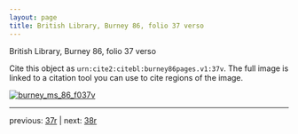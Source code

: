 ```yaml
---
layout: page
title: British Library, Burney 86, folio 37 verso
---
```


British Library, Burney 86, folio 37 verso

Cite this object as `urn:cite2:citebl:burney86pages.v1:37v`.  The full image is linked to a citation tool you can use to cite regions of the image.

[![burney_ms_86_f037v](http://www.homermultitext.org/iipsrv?IIIF=/project/homer/pyramidal/deepzoom/citebl/burney86imgs/v1/burney_ms_86_f037v.tif/full/800,/0/default.jpg)](http://www.homermultitext.org/ict2/?urn=urn:cite2:citebl:burney86imgs.v1:burney_ms_86_f037v) 

---

previous:  [37r](../37r/) | next: [38r](../38r/)